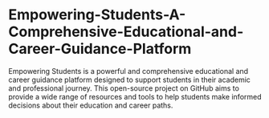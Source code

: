 # Empowering-Students-A-Comprehensive-Educational-and-Career-Guidance-Platform
Empowering Students is a powerful and comprehensive educational and career guidance platform designed to support students in their academic and professional journey. This open-source project on GitHub aims to provide a wide range of resources and tools to help students make informed decisions about their education and career paths.
